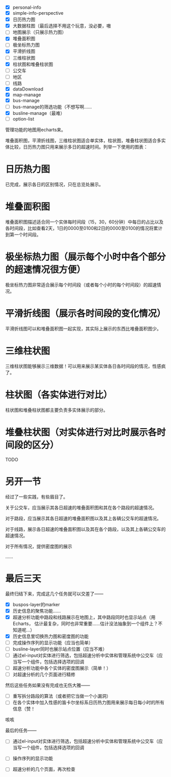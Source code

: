- [X] personal-info
- [X] simple-info-perspective
- [X] 日历热力图
- [X] 大数据柱图（最后选择不用这个玩意，没必要，嗷
- [ ] 地图展示（只展示热力图）
- [X] 堆叠面积图
- [ ] 极坐标热力图
- [X] 平滑折线图
- [ ] 三维柱状图
- [X] 柱状图和堆叠柱状图
- [ ] 公交车
- [ ] 地区
- [ ] 线路
- [X] dataDownload
- [X] map-manage
- [X] bus-manage
- [ ] bus-manage的筛选功能（不想写啊……
- [X] busline-manage（最难）
- [ ] option-list

管理功能的地图用echarts来。

堆叠面积图，平滑折线图，三维柱状图适合单实体，柱状图，堆叠柱状图适合多实体比较，日历热力图只用来展示多日的超速时间。列举一下使用的图表：

# 日历热力图

已完成，展示各日的区别情况，只在总览处展示。

# 堆叠面积图

堆叠面积图描述适合同一个实体每时间段（15，30，60分钟）中每日的占比以及各时间段，比如查看2天，1日的0000至0100和2日的0000至0100的情况将累计到第一个时间段。

# 极坐标热力图（展示每个小时中各个部分的超速情况很方便）

极坐标热力图非常适合展示每个时间段（或者每个小时的每个时间段）的超速情况。

# 平滑折线图（展示各时间段的变化情况）

平滑折线图可以和堆叠面积图一起实现，其实际上展示的东西比堆叠面积图少。

# 三维柱状图

三维柱状图能够展示三维数据！可以用来展示某实体各日各时间段的情况，性感疯了。

# 柱状图（各实体进行对比）

柱状图和堆叠柱状图都主要负责多实体展示的部分。

# 堆叠柱状图（对实体进行对比时展示各时间段的区分）

TODO



# 另开一节

经过了一些实践，有些眉目了。

关于公交车，应当展示其各日超速的堆叠面积图和其在各个路段的超速情况。

对于路段，应当展示其各日超速的堆叠面积图以及其上各辆公交车的超速情况。

对于线路，展示各日超速的堆叠面积图以及其在各个路段，以及其上各辆公交车的超速情况。

对于所有情况，提供密度图的展示

......


# 最后三天

最终归结下来，完成这几个任务就可以交差了——

- [X] buspos-layer的marker
- [X] 历史信息的聚焦功能……
- [X] 超速分析功能中路段和线路展示在地图上，其中路段同时也显示站点（用Echarts， 估计最复杂，同时也非常重要……估计没法抽象到一个组件上？不知道呢…） 
- [X] 历史信息里切换热力图和密度图的功能
- [ ] 完成操作序列的显示功能（应当也简单）
- [ ] busline-layer同时也展示站点位置（应当不难）
- [ ] 通过el-input对实体进行筛选，包括超速分析中实体和管理系统中公交车（应当写一个组件，包括选择选项的回调
- [ ] 超速分析功能中各个实体的密度图展示（简单！）
- [ ] 对超速分析的几个页面进行精修

然后这些任务如果没有完成也无伤大雅——

- [ ] 重写拆分路段的算法（或者把它当做一个小漏洞） 
- [ ] 在各个实体中加入性感的笛卡尔坐标系日历热力图用来展示每日每小时的所有信息（赞！

咳咳

最后的任务——

- [ ] 通过el-input对实体进行筛选，包括超速分析中实体和管理系统中公交车（应当写一个组件，包括选择选项的回调
- [ ] 操作序列的显示功能


- [ ] 超速分析的几个页面，再次检查